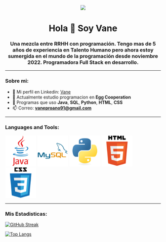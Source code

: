 <div id="header" align="center">
  <img src="https://media.giphy.com/media/L1R1tvI9svkIWwpVYr/giphy.gif" width="400" />
  <h1 align="center"> Hola 👋 Soy Vane</h1>
  <h3 align="center"> Una mezcla entre RRHH con programación. Tengo mas de 5 años de experiencia en Talento Humano pero ahora estoy sumergida en el mundo de la       programación desde noviembre 2022. Programadora Full Stack en desarrollo. 
  </h3>
</div>



---

### Sobre mi:

- 🔭 Mi perfil en Linkedin: [Vane](https://www.linkedin.com/in/vanessa-proa%C3%B1o-acebo-0478a075/)
- 🌱 Actualmente estudio programacion en **Egg Cooperation**
- 💬 Programas que uso **Java**, **SQL**, **Python**, **HTML**, **CSS**
- 📫 Correo: **vaneproano91@gmail.com**

---
<div align="left">
<h3> Languages and Tools:</h3>
  <div>
  <img src="https://github.com/devicons/devicon/blob/master/icons/java/java-original-wordmark.svg" title="Java" alt="Java" width="100" height="100/>"/>
  <img src= "https://github.com/devicons/devicon/blob/master/icons/mysql/mysql-original-wordmark.svg" title ="MySQL" alt="MySQL" width="100" height="100/>"/>
  <img src= "https://github.com/devicons/devicon/blob/master/icons/python/python-original.svg" title="Python" alt="Pythpn" width="100" height="100/>"/>
  <img src= "https://github.com/devicons/devicon/blob/master/icons/html5/html5-original-wordmark.svg" title="HTML" alt="HTML" widht="100" height="100/>"/>
  <img src= "https://github.com/devicons/devicon/blob/master/icons/css3/css3-original-wordmark.svg" title="CSS" alt="CSS" widht="100" height="100/>"/>
  </div>
</div>

---

### Mis Estadisticas:

[![GitHub Streak](https://streak-stats.demolab.com?user=mishka911&theme=cobalt&hide_border=true&locale=es&date_format=j%20M%5B%20Y%5D)](https://git.io/streak-stats)

[![Top Langs](https://github-readme-stats.vercel.app/api/top-langs/?username=mishka911)](https://github.com/anuraghazra/github-readme-stats)
